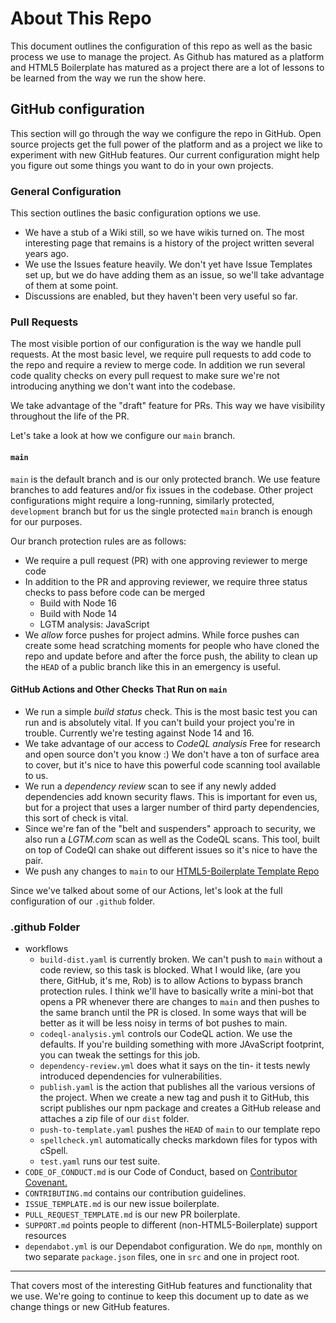 # About This Repo

This document outlines the configuration of this repo as well as the basic
process we use to manage the project. As Github has matured as a platform
and HTML5 Boilerplate has matured as a project there are a lot of lessons
to be learned from the way we run the show here.

## GitHub configuration

This section will go through the way we configure the repo in GitHub.
Open source projects get the full power of the platform  and as a project
we like to experiment with new GitHub features. Our current configuration
might help you figure out some things you want to do in your own projects. 

### General Configuration

This section outlines the basic configuration options we use. 

* We have a stub of a Wiki still, so we have wikis turned on. The most
interesting page that remains is a history of the project written several
years ago.
* We use the Issues feature heavily. We don't yet have Issue Templates set
up, but we do have adding them as an issue, so we'll take advantage of them
at some point.
* Discussions are enabled, but they haven't been very useful so far. 

### Pull Requests

The most visible portion of our configuration is the way we handle pull 
requests. At the most basic level, we require pull requests to add code 
to the repo and require a review to merge code. In addition we run several
code quality checks on every pull request to make sure we're not introducing
anything we don't want into the codebase. 

We take advantage of the "draft" feature for PRs. This way we have visibility
throughout the life of the PR.

Let's take a look at how we configure our `main` branch. 

#### `main`

`main` is the default branch and is our only protected branch. We use feature
branches to add features and/or fix issues in the codebase. Other project
configurations might require a long-running, similarly protected, `development`
branch but for us the single protected `main` branch is enough for our
purposes.


Our branch protection rules are as follows:

* We require a pull request (PR) with one approving reviewer to merge code
* In addition to the PR and approving reviewer, we require three status checks
to pass before code can be merged
    * Build with Node 16
    * Build with Node 14
    * LGTM analysis: JavaScript
* We *allow* force pushes for project admins. While force pushes can create
some head scratching moments for people who have cloned the repo and update
before and after the force push, the ability to clean up the `HEAD` of a
public branch like this in an emergency is useful.

#### GitHub Actions and Other Checks That Run on `main`

* We run a simple *build status* check. This is the most basic test you can run
and is absolutely vital. If you can't build your project you're in trouble.
Currently we're testing against Node 14 and 16.  
* We take advantage of our access to *CodeQL analysis* Free for research and
open source don't you know :) We don't have a ton of surface area to cover, 
but it's nice to have this powerful code scanning tool available to us. 
* We run a *dependency review* scan to see if any newly added dependencies add 
known security flaws. This is important for even us, but for a project that 
uses a larger number of third party dependencies, this sort of check is vital. 
* Since we're fan of the "belt and suspenders" approach to security, we also 
run a *LGTM.com* scan as well as the CodeQL scans. This tool, built on top of
CodeQl can shake out different issues so it's nice to have the pair. 
* We push any changes to `main` to our [HTML5\-Boilerplate Template Repo](https://github.com/h5bp/html5-boilerplate-template)

Since we've talked about some of our Actions, let's look at the full configuration
of our `.github` folder. 

### .github Folder

* workflows
    * `build-dist.yaml` is currently broken. We can't push to `main` without a
    code review, so this task is blocked. What I would like, (are you there,
    GitHub, it's me, Rob) is to allow Actions to bypass branch protection
    rules. I think we'll have to basically write a mini-bot that opens a PR 
    whenever there are changes to `main` and then pushes to the same branch
    until the PR is closed. In some ways that will be better as it will be less
    noisy in terms of bot pushes to main. 
    * `codeql-analysis.yml` controls our CodeQL action. We use the defaults. If
    you're building something with more JAvaScript footprint, you can tweak
    the settings for this job. 
    * `dependency-review.yml` does what it says on the tin- it tests newly 
    introduced dependencies for vulnerabilities.
    * `publish.yaml` is the action that publishes all the various versions of
    the project. When we create a new tag and push it to GitHub, this script
    publishes our npm package and creates a GitHub release and attaches a zip
    file of our `dist` folder.
    * `push-to-template.yaml` pushes the `HEAD` of `main` to our template repo
    * `spellcheck.yml` automatically checks markdown files for typos with cSpell.
    * `test.yaml` runs our test suite.
* `CODE_OF_CONDUCT.md` is our Code of Conduct, based on
[Contributor Covenant.](https://www.contributor-covenant.org/)
* `CONTRIBUTING.md` contains our contribution guidelines. 
* `ISSUE_TEMPLATE.md` is our new issue boilerplate.
* `PULL_REQUEST_TEMPLATE.md` is our new PR boilerplate.
* `SUPPORT.md` points people to different (non-HTML5-Boilerplate) support 
resources
* `dependabot.yml` is our Dependabot configuration. We do `npm`, monthly on
two separate `package.json`  files, one in `src` and one in project root. 

---

That covers most of the interesting GitHub features and functionality that we
use. We're going to continue to keep this document up to date as we change 
things or new GitHub features.
